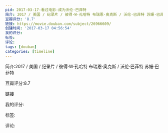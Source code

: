 ```yaml
---
pid: 2017-03-17-看过电影-成为沃伦·巴菲特
简介: 2017 / 美国 / 纪录片 / 彼得·W·孔哈特 布瑞恩·奥克斯 / 沃伦·巴菲特 苏姗·巴菲特
豆瓣评分: '8.7'
链接: https://movie.douban.com/subject/26966609/
创建时间: '2017-03-17 04:56:54'
我的评分:
标签:
评论:
tags: [douban]
categories: [timeline]
---
```

简介:2017 / 美国 / 纪录片 / 彼得·W·孔哈特 布瑞恩·奥克斯 / 沃伦·巴菲特 苏姗·巴菲特

豆瓣评分:8.7

[链接](https://movie.douban.com/subject/26966609/)

我的评分:

标签:

评论:

